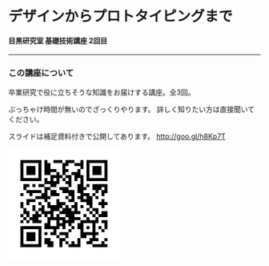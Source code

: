 <!-- $theme: ruu -->

# デザインからプロトタイピングまで
#### 目黒研究室 基礎技術講座 2回目

---

### この講座について

卒業研究で役に立ちそうな知識をお届けする講座。全3回。

ぶっちゃけ時間が無いのでざっくりやります。
詳しく知りたい方は直接聞いてください。

スライドは補足資料付きで公開してあります。
http://goo.gl/h8Kp7T

![](images/github_qrcode.png)

